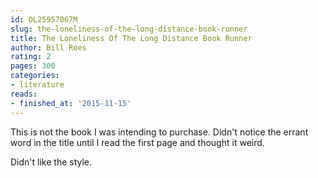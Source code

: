 ```yaml
---
id: OL25957067M
slug: the-loneliness-of-the-long-distance-book-runner
title: The Loneliness Of The Long Distance Book Runner
author: Bill Rees
rating: 2
pages: 300
categories:
- literature
reads:
- finished_at: '2015-11-15'
---
```

This is not the book I was intending to purchase. Didn't notice the errant word in the title until I read the first page and thought it weird.

Didn't like the style.
